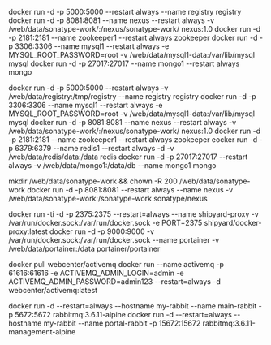 docker run -d -p 5000:5000 --restart always --name registry registry
docker run -d -p 8081:8081 --name nexus --restart always -v /web/data/sonatype-work/:/nexus/sonatype-work/ nexus:1.0
docker run -d -p 2181:2181 --name zookeeper1 --restart always zookeeper
docker run -d -p 3306:3306 --name mysql1 --restart always -e MYSQL_ROOT_PASSWORD=root -v /web/data/mysql1-data:/var/lib/mysql mysql
docker run -d -p 27017:27017 --name mongo1 --restart always mongo

docker run -d -p 5000:5000 --restart always -v /web/data/registry:/tmp/registry --name registry registry
docker run -d -p 3306:3306 --name mysql1 --restart always -e MYSQL_ROOT_PASSWORD=root -v /web/data/mysql1-data:/var/lib/mysql mysql
docker run -d -p 8081:8081 --name nexus --restart always -v /web/data/sonatype-work/:/nexus/sonatype-work/ nexus:1.0
docker run -d -p 2181:2181 --name zookeeper1 --restart always zookeeper
eocker run -d -p 6379:6379 --name redis1 --restart always -d -v /web/data/redis/data:/data redis
docker run -d -p 27017:27017 --restart always -v /web/data/mongo1:/data/db --name mongo1 mongo

mkdir /web/data/sonatype-work && chown -R 200 /web/data/sonatype-work
docker run -d -p 8081:8081 --restart always --name nexus -v /web/data/sonatype-work:/sonatype-work sonatype/nexus

docker run -ti -d -p 2375:2375 --restart=always --name shipyard-proxy -v /var/run/docker.sock:/var/run/docker.sock -e PORT=2375 shipyard/docker-proxy:latest
docker run -d -p 9000:9000 -v /var/run/docker.sock:/var/run/docker.sock --name portainer -v /web/data/portainer:/data portainer/portainer

docker pull webcenter/activemq
docker run --name activemq -p 61616:61616 -e ACTIVEMQ_ADMIN_LOGIN=admin -e ACTIVEMQ_ADMIN_PASSWORD=admin123 --restart=always -d webcenter/activemq:latest

docker run -d --restart=always --hostname my-rabbit --name main-rabbit -p 5672:5672 rabbitmq:3.6.11-alpine
docker run -d --restart=always --hostname my-rabbit --name portal-rabbit -p 15672:15672 rabbitmq:3.6.11-management-alpine
